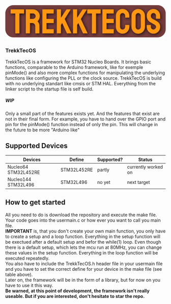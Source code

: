 ![Alt text](github/images/Logo.png?raw=true "TrekkTecOS Logo")

### TrekkTecOS
TrekkTecOS is a framework for STM32 Nucleo Boards. It brings basic functions, comparable to the Arduino framework, like for exemple pinMode() and also more complex functions 
for manipulating the underlying functions like configuring the PLL or the clock source.
TrekkTecOS is build with no underlying standart like cmsis or STM HAL. Everything from the linker script to the startup file is self build.  
##### WIP
Only a small part of the features exists yet. And the features that exist are not in their final form. For example, you have to hand over the GPIO port and pin for the pinMode() function instead of only the pin. This will change in the future to be more "Arduino like" 

## Supported Devices 
| Devices               | Define         |Supported? | Status               |
|-----------------------|----------------|-----------|----------------------|
| Nucleo64 STM32L452RE  |  STM32L452RE   | partly    | currently worked on  | 
| Nucleo144 STM32L496   |  STM32L496     | no yet    | next target          | 

## How to get started
All you need to do is download the repository and execute the make file. Your code goes into the usermain.c or how ever you want to call you main file.\
**IMPORTANT** is, that you don't create your own main function, you only have to create a setup and a loop function. Everything in the setup function will be exectued after a default setup and befor the while(1) loop. Even though there is a default setup, which lets the mcu run at 80MHz, you can change these values in the setup function. Everything in the loop function will be executed repeatedly.\
You also have to include the TrekkTecOS.h header file in your usermain file and you have to set the correct define for your device in the make file (see table above).\
Later on, the framework will be in the form of a library, but for now on you have to use it this way.\
**Be warned, at this point of development, the framework isn't really useable. But if you are interested, don't hesitate to star the repo.**

